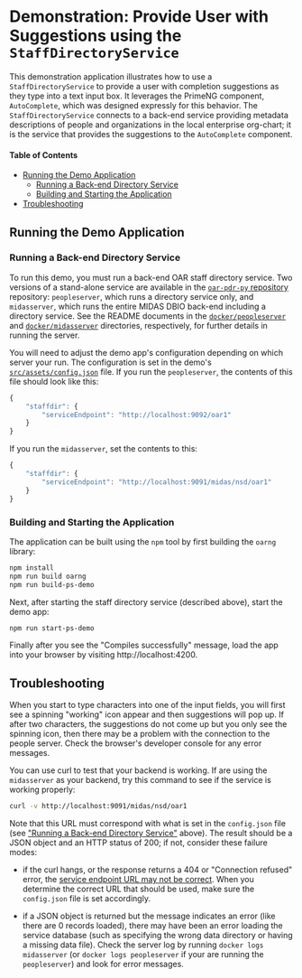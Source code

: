 # Demonstration: Provide User with Suggestions using the `StaffDirectoryService`

This demonstration application illustrates how to use a `StaffDirectoryService` to provide a
user with completion suggestions as they type into a text input box.  It leverages the
PrimeNG component, `AutoComplete`, which was designed expressly for this behavior.  The
`StaffDirectoryService` connects to a back-end service providing metadata descriptions of
people and organizations in the local enterprise org-chart; it is the service that provides
the suggestions to the `AutoComplete` component.

#### Table of Contents

- [Running the Demo Application](#running-the-demo-application)
  - [Running a Back-end Directory Service](#running-a-back-end-directory-service)
  - [Building and Starting the Application](#building-and-starting-the-application)
- [Troubleshooting](#troubleshooting)

## Running the Demo Application

### Running a Back-end Directory Service

To run this demo, you must run a back-end OAR staff directory service.  Two versions of a
stand-alone service are available in the
[`oar-pdr-py` repository](https://github.com/usnistgov/oar-pdr-py) repository:
`peopleserver`, which runs a directory service only, and `midasserver`, which runs the
entire MIDAS DBIO back-end including a directory service.  See the README documents in the
[`docker/peopleserver`](https://github.com/usnistgov/oar-pdr-py/blob/feature/people-service/docker/peopleserver)
and [`docker/midasserver`](https://github.com/usnistgov/oar-pdr-py/blob/feature/people-service/docker/midasserver)
directories, respectively, for further details in running the server.

You will need to adjust the demo app's configuration depending on which server your run.  The
configuration is set in the demo's [`src/assets/config.json`](src/assets/config.json) file.
If you run the `peopleserver`, the contents of this file should look like this:

```javascript
{
    "staffdir": {
        "serviceEndpoint": "http://localhost:9092/oar1"
    }
}
```

If you run the `midasserver`, set the contents to this:

```javascript
{
    "staffdir": {
        "serviceEndpoint": "http://localhost:9091/midas/nsd/oar1"
    }
}
```

### Building and Starting the Application

The application can be built using the `npm` tool by first building the `oarng` library:

```bash
npm install
npm run build oarng
npm run build-ps-demo
```

Next, after starting the staff directory service (described above), start the demo app:


```bash
npm run start-ps-demo
```

Finally after you see the "Compiles successfully" message, load the app into your browser by
visiting http://localhost:4200. 

## Troubleshooting

When you start to type characters into one of the input fields, you will first see a spinning
"working" icon appear and then suggestions will pop up.  If after two characters, the
suggestions do not come up but you only see the spinning icon, then there may be a problem
with the connection to the people server.  Check the browser's developer console for any
error messages.

You can use curl to test that your backend is working.  If are using the `midasserver` as
your backend, try this command to see if the service is working properly:

```bash
curl -v http://localhost:9091/midas/nsd/oar1
```

Note that this URL must correspond with what is set in the `config.json` file (see ["Running
a Back-end Directory Service"](#running-a-back-end-directory-service) above).  The result 
should be a JSON object and an HTTP status of 200; if not, consider these failure modes: 

  *  if the curl hangs, or the response returns a 404 or "Connection refused" error, the
     [service endpoint URL may not be correct](#running-a-back-end-directory-service).
     When you determine the correct URL that should be used, make sure the `config.json`
     file is set accordingly.

  *  if a JSON object is returned but the message indicates an error (like there are 0
     records loaded), there may have been an error loading the service database (such as
     specifying the wrong data directory or having a missing data file).  Check the server
     log by running `docker logs midasserver` (or `docker logs peopleserver` if your are
     running the `peopleserver`) and look for error messages.